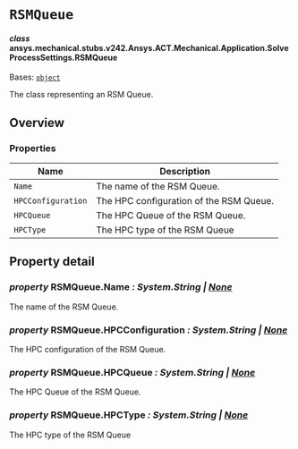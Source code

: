 # `RSMQueue`



#### *class* ansys.mechanical.stubs.v242.Ansys.ACT.Mechanical.Application.SolveProcessSettings.RSMQueue

Bases: [`object`](https://docs.python.org/3/library/functions.html#object)

The class representing an RSM Queue.

<!-- !! processed by numpydoc !! -->

<a id="overview"></a>

## Overview

### Properties

| Name | Description |
|--------------------|-----------------------------------------|
| `Name`             | The name of the RSM Queue.              |
| `HPCConfiguration` | The HPC configuration of the RSM Queue. |
| `HPCQueue`         | The HPC Queue of the RSM Queue.         |
| `HPCType`          | The HPC type of the RSM Queue           |

<a id="property-detail"></a>

## Property detail

### *property* RSMQueue.Name *: System.String | [None](https://docs.python.org/3/library/constants.html#None)*

The name of the RSM Queue.

<!-- !! processed by numpydoc !! -->

### *property* RSMQueue.HPCConfiguration *: System.String | [None](https://docs.python.org/3/library/constants.html#None)*

The HPC configuration of the RSM Queue.

<!-- !! processed by numpydoc !! -->

### *property* RSMQueue.HPCQueue *: System.String | [None](https://docs.python.org/3/library/constants.html#None)*

The HPC Queue of the RSM Queue.

<!-- !! processed by numpydoc !! -->

### *property* RSMQueue.HPCType *: System.String | [None](https://docs.python.org/3/library/constants.html#None)*

The HPC type of the RSM Queue

<!-- !! processed by numpydoc !! -->

